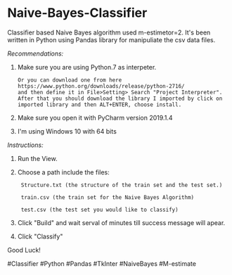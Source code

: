 # Naive-Bayes-Classifier
Classifier based Naive Bayes algorithm used m-estimetor=2. 
It's been written in Python using Pandas library for manipuliate the csv data files. 

*_Recommendations:_*

1. Make sure you are using Python.7 as interpeter.
       
       Or you can download one from here https://www.python.org/downloads/release/python-2716/
       and then define it in File>Setting> Search "Project Interpreter".
       After that you should download the library I imported by click on imported library and then ALT+ENTER, choose install.

2. Make sure you open it with PyCharm version 2019.1.4
3. I'm using Windows 10 with 64 bits


*_Instructions:_*
 
1. Run the View.

2. Choose a path include the files: 
  
        Structure.txt (the structure of the train set and the test set.)
  
        train.csv (the train set for the Naive Bayes Algorithm)
  
        test.csv (the test set you would like to classify)

3. Click "Build" and wait serval of minutes till success message will apear.

4. Click "Classify"

Good Luck!

#Classifier #Python #Pandas #TkInter #NaiveBayes #M-estimate
